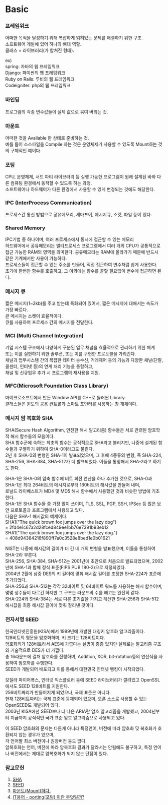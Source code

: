 # Basic  

### 프레임워크  
어떠한 목적을 달성하기 위해 복잡하게 얽혀있는 문제를 해결하기 위한 구조.  
소프트웨어 개발에 있어 하나의 뼈대 역할.  
클래스 + 라이브러리(가 합쳐진 형태).  

ex)  
spring: 자바의 웹 프레임워크  
Django: 파이썬의 웹 프레임워크  
Ruby on Rails: 루비의 웹 프레임워크  
Codeigniter: php의 웹 프레임워크  

### 바인딩  
프로그램의 각종 변수값들이 실제 값으로 묶여 버리는 것.  

### 마운트  
어떠한 것을 Available 한 상태로 준비하는 것.  
예를 들어 소스파일을 Compile 하는 것은 운영체제가 사용할 수 있도록 Mount하는 것의 구체적인 예이다.  

### 포팅  
CPU, 운영체제, 서드 파티 라이브러리 등 실행 가능한 프로그램이 원래 설계된 바와 다른 컴퓨팅 환경에서 동작할 수 있도록 하는 과정.  
소프트웨어나 하드웨어가 다른 환경에서 사용할 수 있게 변경되는 것에도 해당한다.  


### IPC (InterProcess Communication) 
프로세스간 통신 방법으로 공유메모리, 세마포어, 메시지큐, 소켓, 파일 등이 있다.  

### Shared Memory  
IPC기법 중 하나이며, 여러 프로세스에서 동시에 접근할 수 있는 메모리  
하드웨어에서 공유메모리는 멀티프로세스 프로그램에서 여러 개의 CPU가 공통적으로 접근 가능한 RAM의 영역을 의미한다. 공유메모리는 RAM에 올라가기 때문에 반드시 같은 기계에서만 사용이 가능하다.  
프로세스들이 접근할 수 있는 주소를 만들어, 직접 접근하여 변수처럼 쉽게 사용한다.  
초기에 한번만 함수를 호출하고, 그 이외에는 함수를 콜할 필요없이 변수에 접근하면 된다.  

### 메시지 큐  
짧은 메시지(1~2kb)를 주고 받는데 특화되어 있어서, 짧은 메시지에 대해서는 속도가 가장 빠르다.  
큰 메시지는 소켓이 효율적이다.  
큐를 사용하여 프로세스 간의 메시지를 전달한다.  

### MCI (Multi Channel Integration)  
기업 시스템 구조에서 다양하게 구분된 업무 채널을 효율적으로 관리하기 위한 체계  
또는 이를 실현하기 위한 솔루션, 또는 이를 구현한 프로토콜을 가리킨다.  
채널과 업무시스템 간의 복잡한 데이터 송수신, 거래제어 등의 기능과 다양한 채널(단말, 콜센터, 인터넷 등)의 연계 처리 기능을 통합하고,  
채널 및 신규업무 추가 시 프로그램의 재사용을 지원.  


### MFC(Microsoft Foundation Class Library)  
마이크로소프트에서 만든 Window API를 C++로 둘러싼 Library.  
클래스들은 윈도의 공용 컨트롤과 스마트 포인터를 사용하는 창 개체이다.  


### 메시지 암 복호화 SHA  
SHA(Secure Hash Algorithm, 안전한 해시 알고리즘) 함수들은 서로 관련된 암호학적 해시 함수들의 모음이다.  
SHA 함수군에 속하는 최초의 함수는 공식적으로 SHA라고 불리지만, 나중에 설계된 함수들과 구별하기 위하여 SHA-0이라고도 불린다.  
2년 후 SHA-0의 변형인 SHA-1이 발표되었으며, 그 후에 4종류의 변형, 즉 SHA-224, SHA-256, SHA-384, SHA-512가 더 발표되었다. 이들을 통칭해서 SHA-2라고 하기도 한다.  

SHA-1은 SHA-0의 압축 함수에 비트 회전 연산을 하나 추가한 것으로, SHA-0과 SHA-1은 최대 264비트의 메시지로부터 160비트의 해시값을 만들어 내며,  
로널드 라이베스트가 MD4 및 MD5 해시 함수에서 사용했던 것과 비슷한 방법에 기초한다.  
SHA-1은 SHA 함수들 중 가장 많이 쓰이며, TLS, SSL, PGP, SSH, IPSec 등 많은 보안 프로토콜과 프로그램에서 사용되고 있다.  
다음은 SHA-1 해시값의 예제이다.  
SHA1("The quick brown fox jumps over the lazy dog")  
  = 2fd4e1c67a2d28fced849ee1bb76e7391b93eb12  
SHA1("The quick brown fox jumps over the lazy dog.")  
  = 408d94384216f890ff7a0c3528e8bed1e0b01621  

NIST는 나중에 해시값의 길이가 더 긴 네 개의 변형을 발표했으며, 이들을 통칭하여 SHA-2라 부른다.  
SHA-256, SHA-384, SHA-512는 2001년에 초안으로 처음으로 발표되었으며, 2002년에 SHA-1과 함께 정식 표준(FIPS PUB 180-2)으로 지정되었다.  
2004년 2월에 삼중 DES의 키 길이에 맞춰 해시값 길이를 조정한 SHA-224가 표준에 추가되었다.  
SHA-256과 SHA-512는 각각 32바이트 및 64바이트 워드를 사용하는 해시 함수이며, 몇몇 상수들이 다르긴 하지만 그 구조는 라운드의 수를 빼고는 완전히 같다.  
SHA-224와 SHA-384는 서로 다른 초기값을 가지고 계산한 SHA-256과 SHA-512 해시값을 최종 해시값 길이에 맞춰 잘라낸 것이다.  


### 전자서명 SEED  
한국인터넷진흥원(KISA)에서 1999년에 개발한 대칭키 암호화 알고리즘이다.  
128비트의 평문을 암호화하며, 키 크기는 128비트이다.  
암호화키가 128비트라서 AES에 가깝다는 설명이 종종 있지만 실제로는 알고리즘 구조와 기술적으로 DES가 더 가깝다.  
총 16라운드에 걸쳐 암호화를 진행하며, Addition, XOR, bit-rotation등의 연산식을 사용하여 암호화를 수행한다.  
SEED가 개발되어 배포되고 이를 통해서 대한민국 인터넷 뱅킹이 시작되었다.  

모질라 파이어폭스, 인터넷 익스플로러 등에 SEED 라이브러리가 깔려있고 OpenSSL에서도 SEED 128비트를 지원한다.  
256비트짜리가 만들어지게 되었으나, 국제 표준은 아니다.  
현재 128비트짜리는 국제 표준에 등재되어 있으며, 오픈 소스로 사용할 수 있는 OpenSEED도 개발되어 있다.  
2003년 KISA에선 SEED보다 더 나은 ARIA란 암호 알고리즘을 개발했고, 2004년부터 지금까지 공식적인 국가 표준 암호 알고리즘으로 사용되고 있다. 

이 SEED 암호화의 문제는 다른게 아니라 특정언어, 버전에 따라 암호화 및 복호화가 호환되지 않는 경우가 있으며,  
각 언어별 최소 버전이나 권장버전 등도 없다.  
암복호화는 언어, 버전에 따라 암복호화 결과가 달라서는 안됨에도 불구하고, 특정 언어나 버전에서는 제대로 암복호화가 되지 않는 단점이 있다.  

### 참고문헌  
1. [SHA](https://ko.wikipedia.org/wiki/SHA)  
2. [SEED](https://namu.wiki/w/SEED)  
3. [마운트(Mount)하다.](https://m.blog.naver.com/PostView.naver?isHttpsRedirect=true&blogId=dbwodlf3&logNo=220980418851)  
4. [IT용어 - porting(포팅) 이란 무엇일까?](https://m.blog.naver.com/PostView.naver?isHttpsRedirect=true&blogId=on21life&logNo=221179868842)